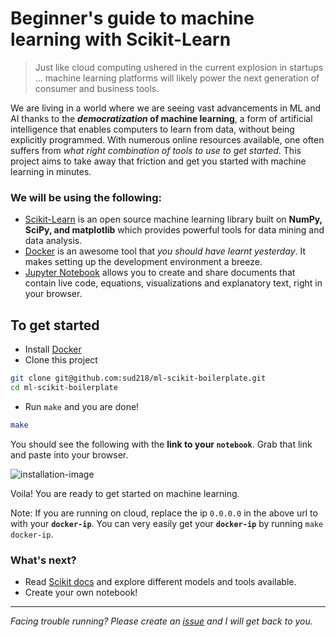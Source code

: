 # Beginner's guide to machine learning with Scikit-Learn
> Just like cloud computing ushered in the current explosion in startups … machine learning platforms will likely power the next generation of consumer and business tools.

We are living in a world where we are seeing vast advancements in ML and AI thanks to the **_democratization_ of machine learning**, a form of artificial intelligence that enables computers to learn from data, without being explicitly programmed. With numerous online resources available, one often suffers from _what right combination of tools to use to get started_. This project aims to take away that friction and get you started with machine learning in minutes.

### We will be using the following:
- [Scikit-Learn][scikit] is an open source machine learning library built on **NumPy, SciPy, and matplotlib** which provides powerful tools for data mining and data analysis.
- [Docker][docker] is an awesome tool that _you should have learnt yesterday_. It makes setting up the development environment a breeze.
- [Jupyter Notebook][jupyter] allows you to create and share documents that contain live code, equations, visualizations and explanatory text, right in your browser.

## To get started
- Install [Docker][docker-install]
- Clone this project
```bash
git clone git@github.com:sud218/ml-scikit-boilerplate.git
cd ml-scikit-boilerplate
```
- Run `make` and you are done!
```bash
make
```
You should see the following with the **link to your `notebook`**. Grab that link and paste into your browser. 

![installation-image]

Voila! You are ready to get started on machine learning.

Note: If you are running on cloud, replace the ip `0.0.0.0` in the above url to with your **`docker-ip`**. You can very easily get your **`docker-ip`** by running `make docker-ip`.

### What's next?
- Read [Scikit docs][scikit-docs] and explore different models and tools available.
- Create your own notebook!

---
_Facing trouble running? Please create an [issue][git-issue] and I will get back to you._

[scikit]: http://scikit-learn.org/stable/
[docker]: https://www.docker.com/what-docker
[jupyter]: http://jupyter.org/
[docker-install]: https://docs.docker.com/engine/installation/
[gl-api-key]: https://turi.com/download/academic.html
[installation-image]: https://i.imgur.com/I3YL63h.png
[scikit-docs]: http://scikit-learn.org/stable/documentation.html
[git-issue]: https://github.com/sud218/ml-scikit-boilerplate/issues
[jupyter-image]: https://i.imgur.com/v4JcLhI.png
